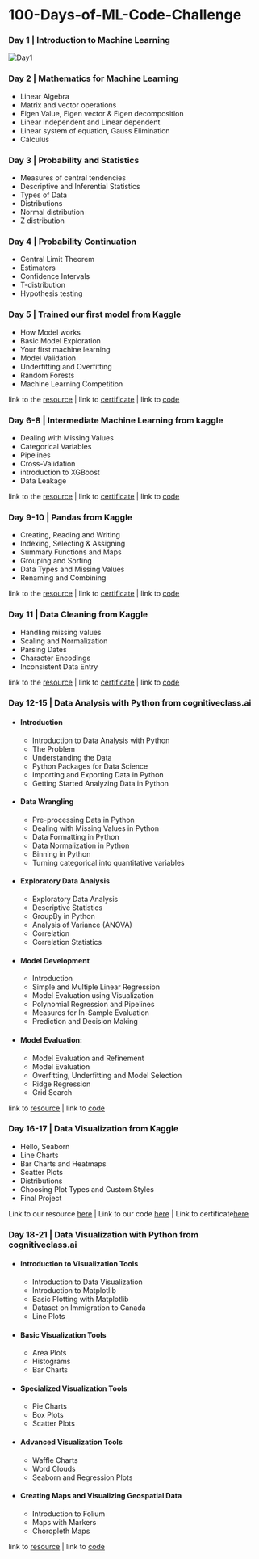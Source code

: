 ﻿# 100-Days-of-ML-Code-Challenge     

### Day 1 | Introduction to Machine Learning
![Day1](https://user-images.githubusercontent.com/48490089/97810888-156f7000-1c9d-11eb-8b3d-56f3714e3757.jpg)

### Day 2 | Mathematics for Machine Learning
- Linear Algebra<br>
- Matrix and vector operations<br>
- Eigen Value, Eigen vector & Eigen decomposition<br>
- Linear independent and Linear dependent<br>
- Linear system of equation, Gauss Elimination<br>
- Calculus<br>

### Day 3 | Probability and Statistics

- Measures of central tendencies<br>
- Descriptive and Inferential Statistics<br>
- Types of Data<br>  
- Distributions<br>
- Normal distribution<br>
- Z distribution<br>

### Day 4 | Probability Continuation

- Central Limit Theorem<br>
- Estimators<br>
- Confidence Intervals<br>
- T-distribution<br>
- Hypothesis testing<br>

### Day 5 | Trained our first model from Kaggle 

- How Model works
- Basic Model Exploration
- Your first machine learning
- Model Validation
- Underfitting and Overfitting
- Random Forests
- Machine Learning Competition

link to the [resource](https://www.kaggle.com/learn/intro-to-machine-learning) | link to [certificate](https://www.kaggle.com/learn/certification/deekshyadash/intro-to-machine-learning) | link to [code](https://github.com/DeekshyaDash/100-Days-of-ML-Code-Challenge/tree/main/Code/1_Intro_to_Machine_Learning)

### Day 6-8 | Intermediate Machine Learning from kaggle


- Dealing with Missing Values
- Categorical Variables
- Pipelines
- Cross-Validation
- introduction to XGBoost
- Data Leakage

link to the [resource](https://www.kaggle.com/learn/intermediate-machine-learning) | link to [certificate](https://www.kaggle.com/learn/certification/deekshyadash/intermediate-machine-learning) | link to [code](https://github.com/DeekshyaDash/100-Days-of-ML-Code-Challenge/tree/main/Code/2_Intermediate_Machine_Learning)

### Day 9-10 | Pandas from Kaggle

- Creating, Reading and Writing
- Indexing, Selecting & Assigning
- Summary Functions and Maps
- Grouping and Sorting
- Data Types and Missing Values
- Renaming and Combining

link to the [resource](https://www.kaggle.com/learn/pandas) | link to [certificate](https://www.kaggle.com/learn/certification/deekshyadash/pandas) | link to [code](https://github.com/DeekshyaDash/100-Days-of-ML-Code-Challenge/tree/main/Code/3_Pandas)

### Day 11 | Data Cleaning from Kaggle

- Handling missing values
- Scaling and Normalization
- Parsing Dates
- Character Encodings
- Inconsistent Data Entry

link to the [resource](https://www.kaggle.com/learn/data-cleaning) | link to [certificate](https://www.kaggle.com/learn/certification/deekshyadash/data-cleaning) | link to [code](https://github.com/DeekshyaDash/100-Days-of-ML-Code-Challenge/tree/main/Code/4_Data%20Cleaning)

### Day 12-15 | Data Analysis with Python from cognitiveclass.ai

  - #### Introduction
     * Introduction to Data Analysis with Python 
     * The Problem 
     * Understanding the Data 
     * Python Packages for Data Science 
     * Importing and Exporting Data in Python 
     * Getting Started Analyzing Data in Python 


   - #### Data Wrangling
     * Pre-processing Data in Python 
     * Dealing with Missing Values in Python 
     * Data Formatting in Python 
     * Data Normalization in Python 
     * Binning in Python 
     * Turning categorical into quantitative variables 

   - #### Exploratory Data Analysis
     * Exploratory Data Analysis 
     * Descriptive Statistics 
     * GroupBy in Python 
     * Analysis of Variance (ANOVA) 
     * Correlation 
     * Correlation Statistics 

   - #### Model Development
     * Introduction
     * Simple and Multiple Linear Regression 
     * Model Evaluation using Visualization 
     * Polynomial Regression and Pipelines 
     * Measures for In-Sample Evaluation 
     * Prediction and Decision Making 

   - #### Model Evaluation:
     * Model Evaluation and Refinement 
     * Model Evaluation 
     * Overfitting, Underfitting and Model Selection 
     * Ridge Regression
     * Grid Search
     
link to [resource](https://courses.cognitiveclass.ai/courses/course-v1:CognitiveClass+DA0101EN+2017/course/) | link to [code](https://github.com/DeekshyaDash/100-Days-of-ML-Code-Challenge/tree/main/Code/5_Data%20Analysis%20with%20Python)    


### Day 16-17 | Data Visualization from Kaggle

* Hello, Seaborn
* Line Charts
* Bar Charts and Heatmaps
* Scatter Plots
* Distributions
* Choosing Plot Types and Custom Styles
* Final Project

Link to our resource [here](https://www.kaggle.com/learn/data-visualization)    |   Link to our code [here]()  |   Link to certificate[here]()

### Day 18-21 | Data Visualization with Python from cognitiveclass.ai

* #### Introduction to Visualization Tools

  * Introduction to Data Visualization
  * Introduction to Matplotlib 
  * Basic Plotting with Matplotlib 
  * Dataset on Immigration to Canada
  * Line Plots 

* #### Basic Visualization Tools
 
  * Area Plots 
  * Histograms 
  * Bar Charts 

* #### Specialized Visualization Tools
  * Pie Charts 
  * Box Plots 
  * Scatter Plots 

* #### Advanced Visualization Tools

  * Waffle Charts 
  * Word Clouds 
  * Seaborn and Regression Plots 

* #### Creating Maps and Visualizing Geospatial Data
 
  * Introduction to Folium 
  * Maps with Markers 
  * Choropleth Maps    

link to [resource](https://courses.cognitiveclass.ai/courses/course-v1:CognitiveClass+DV0101EN+v1/course/)  |  link to [code]() 
  
     
